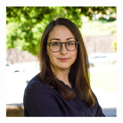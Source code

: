 <figure class="tl">
  <img src="/images/posenau_headshot_cropped.jpg"
     width="300"
     height="300" />
  
</figure>
